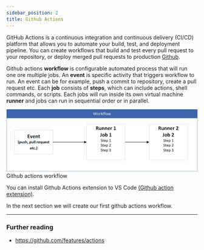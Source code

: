 ```yaml
---
sidebar_position: 2
title: Github Actions
---
```

GitHub Actions is a continuous integration and continuous delivery (CI/CD) platform that allows you to automate your build, test, and deployment pipeline. You can create workflows that build and test every pull request to your repository, or deploy merged pull requests to production [Github](https://docs.github.com/en/actions/about-github-actions/understanding-github-actions#overview).

Github actions **workflow** is configurable automated process that will run one ore multiple jobs. An **event** is specific activity that triggers workflow to run. An event can be for example, push a commit to repository, create a pull request etc. Each **job** consists of **steps**, which can include actions, shell commands, or scripts. Each jobs will run inside its own virtual machine **runner** and jobs can run in sequential order or in parallel.

![Github Actions workflow](./img/github_action.png)
Github actions workflow

You can install Github Actions extension to VS Code [(Github action extension)](https://marketplace.visualstudio.com/items/?itemName=GitHub.vscode-github-actions). 

In the next section we will create our first github actions workflow.

---
### Further reading
- https://github.com/features/actions

